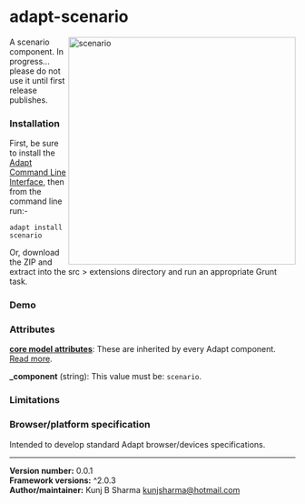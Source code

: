 # adapt-scenario  

<img src="assets/scenario.gif" alt="scenario" align="right" height="400px">

A scenario component. In progress... please do not use it until first release publishes.

### Installation
First, be sure to install the [Adapt Command Line Interface](https://github.com/cajones/adapt-cli), then from the command line run:-

    adapt install scenario

Or, download the ZIP and extract into the src > extensions directory and run an appropriate Grunt task.

### Demo

### Attributes

[**core model attributes**](https://github.com/adaptlearning/adapt_framework/wiki/Core-model-attributes): These are inherited by every Adapt component. [Read more](https://github.com/adaptlearning/adapt_framework/wiki/Core-model-attributes).

**_component** (string): This value must be: `scenario`.

### Limitations



### Browser/platform specification

Intended to develop standard Adapt browser/devices specifications.

----------------------------
**Version number:**  0.0.1  
**Framework versions:** ^2.0.3  
**Author/maintainer:** Kunj B Sharma <kunjsharma@hotmail.com>  
